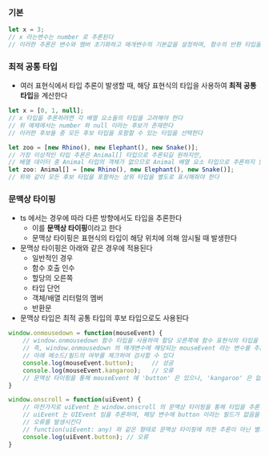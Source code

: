 ### 기본

```typescript
let x = 3;
// x 라는변수는 number 로 추론된다
// 이러한 추론은 변수와 멤버 초기화하고 매개변수의 기본값을 설정하며, 함수의 반환 타입을 결정할때 발생한다
```

### 최적 공통 타입

* 여러 표현식에서 타입 추론이 발생할 때, 해당 표현식의 타입을 사용하여 **최적 공통 타입**을 계산한다

```typescript
let x = [0, 1, null];
// x 타입을 추론하려면 각 배열 요소들의 타입을 고려해야 한다
// 위 예제에서는 number 와 null 이라는 후보가 존재한다
// 이러한 후보들 중 모든 후보 타입을 포함할 수 있는 타입을 선택한다

let zoo = [new Rhino(), new Elephant(), new Snake()];
// 가장 이상적인 타입 추론은 Animal[] 타입으로 추론되길 원하지만,
// 배열 데이터 중 Animal 타입의 객체가 없으므로 Animal 배열 요소 타입으로 추론하지 않는다
let zoo: Animal[] = [new Rhino(), new Elephant(), new Snake()];
// 위와 같이 모든 후보 타입을 포함하는 상위 타입을 별도로 표시해줘야 한다
```

### 문맥상 타이핑

* ts 에서는 경우에 따라 다른 방향에서도 타입을 추론한다
    * 이를 **문맥상 타이핑**이라고 한다
    * 문맥상 타이핑은 표현식의 타입이 해당 위치에 의해 암시될 때 발생한다
* 문맥상 타이핑은 아래와 같은 경우에 적용된다
    * 일반적인 경우
    * 함수 호출 인수
    * 할당의 오른쪽
    * 타입 단언
    * 객체/배열 리터럴의 멤버
    * 반환문
* 문맥상 타입은 최적 공통 타입의 후보 타입으로도 사용된다

```typescript
window.onmousedown = function(mouseEvent) {
    // window.onmousedown 함수 타입을 사용하여 할당 오른쪽에 함수 표현식의 타입을 추론한다
    // 즉, window.onmousedown 의 매개변수에 해당되는 mouseEvent 라는 변수를 추론하여
    // 아래 메소드/필드의 여부를 체크하여 검사할 수 있다
    console.log(mouseEvent.button);     // 성공
    console.log(mouseEvent.kangaroo);   // 오류
    // 문맥상 타이핑을 통해 mouseEvent 에 'button' 은 있으나, 'kangaroo' 은 없음을 추론한다
}

window.onscroll = function(uiEvent) {
    // 마찬가지로 uiEvent 는 window.onscroll 의 문맥상 타이핑을 통해 타입을 추론하여
    // uiEvent 는 UIEvent 임을 추론하여, 해당 변수에 button 이라는 필드가 없음을 알고
    // 오류를 발생시킨다
    // function(uiEvent: any) 와 같은 형태로 문맥상 타이핑에 의한 추론이 아닌 별도의 타입을 지정할 수 있다
    console.log(uiEvent.button); // 오류
}
```
